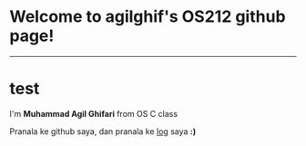 # Welcome to agilghif's OS212 github page!
---
<h1> test </h1>

I'm **Muhammad Agil Ghifari** from OS C class

Pranala ke github saya, dan pranala ke [log](TXT/mylog.txt) saya **:)**
